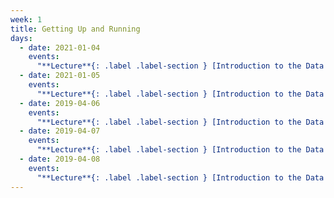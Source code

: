 ```yaml
---
week: 1
title: Getting Up and Running
days:
  - date: 2021-01-04
    events:
      "**Lecture**{: .label .label-section } [Introduction to the Data Science landscape](#)":
  - date: 2021-01-05
    events:
      "**Lecture**{: .label .label-section } [Introduction to the Data Science landscape](#)":
  - date: 2019-04-06
    events:
      "**Lecture**{: .label .label-section } [Introduction to the Data Science landscape](#)":
  - date: 2019-04-07
    events:
      "**Lecture**{: .label .label-section } [Introduction to the Data Science landscape](#)":
  - date: 2019-04-08
    events:
      "**Lecture**{: .label .label-section } [Introduction to the Data Science landscape](#)":
---
```

